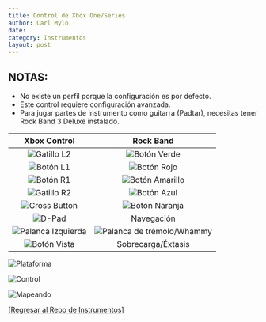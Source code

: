 ```yaml
---
title: Control de Xbox One/Series
author: Carl Mylo
date: 
category: Instrumentos
layout: post
---
```


## NOTAS:

* No existe un perfil porque la configuración es por defecto.
* Este control requiere configuración avanzada.
* Para jugar partes de instrumento como guitarra (Padtar), necesitas tener Rock Band 3 Deluxe instalado.

| **Xbox Control**          | **Rock Band** |
|:------------------:|:---------------------:|
| ![Gatillo L2](https://raw.githubusercontent.com/hmxmilohax/rb3-pc/main/assets/images/btns/ctrls/xbox/lt.png "Gatillo Izquierdo") | ![Botón Verde](https://raw.githubusercontent.com/hmxmilohax/rb3-pc/main/assets/images/btns/gtrs/gf.png "Botón Verde") |
| ![Botón L1](https://raw.githubusercontent.com/hmxmilohax/rb3-pc/main/assets/images/btns/ctrls/xbox/lb.png "Botón Bumper Izquierdo") | ![Botón Rojo](https://raw.githubusercontent.com/hmxmilohax/rb3-pc/main/assets/images/btns/gtrs/rf.png "Botón Rojo") |
| ![Botón R1](https://raw.githubusercontent.com/hmxmilohax/rb3-pc/main/assets/images/btns/ctrls/xbox/rb.png "Botón Bumper Derecho") | ![Botón Amarillo](https://raw.githubusercontent.com/hmxmilohax/rb3-pc/main/assets/images/btns/gtrs/yf.png "Botón Amarillo") |
| ![Gatillo R2](https://raw.githubusercontent.com/hmxmilohax/rb3-pc/main/assets/images/btns/ctrls/xbox/rt.png "Gatillo Derecho") | ![Botón Azul](https://raw.githubusercontent.com/hmxmilohax/rb3-pc/main/assets/images/btns/gtrs/bf.png "Botón Azul") |
| ![Cross Button](https://raw.githubusercontent.com/hmxmilohax/rb3-pc/main/assets/images/btns/ctrls/xbox/a.png "A Button") | ![Botón Naranja](https://raw.githubusercontent.com/hmxmilohax/rb3-pc/main/assets/images/btns/gtrs/of.png "Botón Naranja") |
| ![D-Pad](https://raw.githubusercontent.com/hmxmilohax/rb3-pc/main/assets/images/btns/ctrls/xbox/dp.png "D-Pad") | Navegación |
| ![Palanca Izquierda](https://raw.githubusercontent.com/hmxmilohax/rb3-pc/main/assets/images/btns/ctrls/xbox/ls.png "Palanca Izquierda") | ![Palanca de trémolo/Whammy](https://raw.githubusercontent.com/hmxmilohax/rb3-pc/main/assets/images/btns/gtrs/wb.png "Palanca de trémolo/Whammy") |
| ![Botón Vista](https://raw.githubusercontent.com/hmxmilohax/rb3-pc/main/assets/images/btns/ctrls/xbox/viw.png "Botón Vista") | Sobrecarga/Éxtasis |


![Plataforma](https://raw.githubusercontent.com/hmxmilohax/rb3-pc/main/assets/images/instruments/plat/xbx.png "Plataforma") 

![Control](https://raw.githubusercontent.com/hmxmilohax/rb3-pc/main/assets/images/instruments/cont/xbxcontroller.png "Control") 

![Mapeando](https://raw.githubusercontent.com/hmxmilohax/rb3-pc/main/assets/images/instruments/xboxmapping.png "Mapeando") 

[[Regresar al Repo de Instrumentos]](https://rb3pc.milohax.org/espanol/repodeinst/#lista-de-instrumentos)

